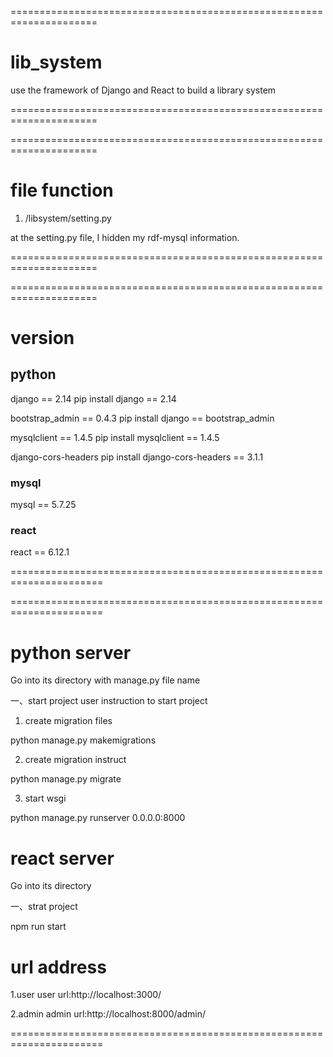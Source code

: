 =====================================================================
# lib_system
use the framework of Django and React to build a library system

=====================================================================

=====================================================================
# file function
1. /libsystem/setting.py

at the setting.py file, I hidden my rdf-mysql information.

=====================================================================

=====================================================================
# version
## python
django == 2.14
pip install django == 2.14

bootstrap_admin == 0.4.3
pip install django == bootstrap_admin

mysqlclient == 1.4.5
pip install mysqlclient == 1.4.5

django-cors-headers
pip install django-cors-headers == 3.1.1

### mysql
mysql == 5.7.25

### react
react == 6.12.1

======================================================================

======================================================================
# python server
Go into its directory with manage.py file name

一、start project
user instruction to start project

1. create migration files

python manage.py makemigrations

2. create migration instruct

python manage.py migrate

3. start wsgi

python manage.py runserver 0.0.0.0:8000

# react server
Go into its directory

一、strat project

npm run start

# url address
1.user
user url:http://localhost:3000/

2.admin
admin url:http://localhost:8000/admin/

======================================================================
